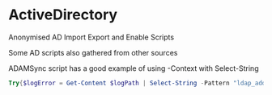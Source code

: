 # ActiveDirectory
Anonymised AD Import Export and Enable Scripts

Some AD scripts also gathered from other sources

ADAMSync script has a good example of using -Context with Select-String

```powershell
Try{$logError = Get-Content $logPath | Select-String -Pattern "ldap_add_sW: No Such Attribute", "ldap_modify_sW: No Such Attribute" -Context 28,0
```
